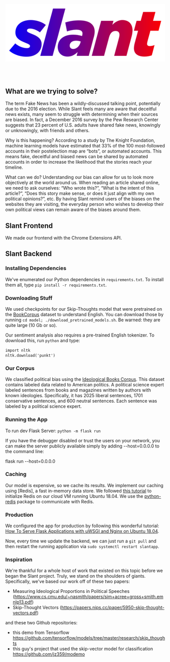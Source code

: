 <br><br>
<p align="center">
	<img src="logo.svg" alt="Slant logo">
</p>
<br><br>

## What are we trying to solve?

The term Fake News has been a wildly-discussed talking point, potentially due to the 2016 election. While Slant feels many are aware that deceitful news exists, many seem to struggle with determining when their sources are biased. In fact, a December 2016 survey by the Pew Research Center suggests that 23 percent of U.S. adults have shared fake news, knowingly or unknowingly, with friends and others.

Why is this happening? According to a study by The Knight Foundation, machine learning models have estimated that 33% of the 100 most-followed accounts in their postelection map are “bots”, or automated accounts. This means fake, deceitful and biased news can be shared by automated accounts in order to increase the likelihood that the stories reach your timeline. 

What can we do? Understanding our bias can allow for us to look more objectively at the world around us. When reading an article shared online, we need to ask ourselves: “Who wrote this?”, “What is the intent of this article?”, “Does this story make sense, or does it just align with my own political opinions?”, etc. By having Slant remind users of the biases on the websites they are visiting, the everyday person who wishes to develop their own political views can remain aware of the biases around them. 


## Slant Frontend

We made our frontend with the Chrome Extensions API.

## Slant Backend

### Installing Dependencies

We've enumerated our Python dependencies in `requirements.txt`. To install them all, type `pip install -r requirements.txt`.

### Downloading Stuff

We used checkpoints for our Skip-Thoughts model that were pretrained on the [BookCorpus](http://yknzhu.wixsite.com/mbweb) dataset to understand English. You can download those by running `cd model; ./download_pretrained_models.sh`. Be warned: they are quite large (10 Gb or so).

Our sentiment analysis also requires a pre-trained English tokenizer. To download this, run `python` and type:
```
import nltk
nltk.download('punkt')
```

### Our Corpus
We classified political bias using the [Ideological Books Corpus](https://people.cs.umass.edu/~miyyer/ibc/). This dataset contains labeled data related to American politics. A political science expert labeled sentences from books and magazines written by authors with known ideologies. Specifically, it has 2025 liberal sentences, 1701 conservative sentences, and 600 neutral sentences. Each sentence was labeled by a political science expert.

### Running the App
To run dev Flask Server: `python -m flask run`

If you have the debugger disabled or trust the users on your network, you can make the server publicly available simply by adding --host=0.0.0.0 to the command line:

flask run --host=0.0.0.0

### Caching

Our model is expensive, so we cache its results. We implement our caching using [Redis], a fast in-memory data store. We followed [this tutorial](https://www.digitalocean.com/community/tutorials/how-to-install-and-secure-redis-on-ubuntu-18-04) to initialize Redis on our cloud VM running Ubuntu 18.04. We use the [python-redis](https://redislabs.com/lp/python-redis/) package to communicate with Redis.

### Production

We configured the app for production by following this wonderful tutorial: [How To Serve Flask Applications with uWSGI and Nginx on Ubuntu 18.04](https://www.digitalocean.com/community/tutorials/how-to-serve-flask-applications-with-uswgi-and-nginx-on-ubuntu-18-04).

Now, every time we update the backend, we can just run a `git pull` and then restart the running application via `sudo systemctl restart slantapp`.

### Inspiration

We're thankful for a whole host of work that existed on this topic before we began the Slant project. Truly, we stand on the shoulders of giants. Specifically, we've based our work off of these two papers:

- Measuring Ideological Proportions in Political Speeches (https://www.cs.cmu.edu/~nasmith/papers/sim+acree+gross+smith.emnlp13.pdf)
- Skip-Thought Vectors (https://papers.nips.cc/paper/5950-skip-thought-vectors.pdf)

and these two Github repositories:

- this demo from Tensorflow https://github.com/tensorflow/models/tree/master/research/skip_thoughts
- this guy's project that used the skip-vector model for classification https://github.com/jz359/modemo